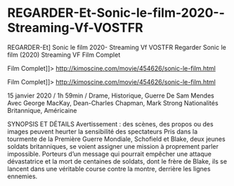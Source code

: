 # REGARDER-Et-Sonic-le-film-2020--Streaming-Vf-VOSTFR
REGARDER-Et] Sonic le film 2020- Streaming Vf  VOSTFR
Regarder Sonic le film (2020) Streaming VF Film Complet

Film Complet]]> http://kimoscine.com/movie/454626/sonic-le-film.html

Film Complet]]> http://kimoscine.com/movie/454626/sonic-le-film.html

15 janvier 2020 / 1h 59min / Drame, Historique, Guerre De Sam Mendes Avec George MacKay, Dean-Charles Chapman, Mark Strong Nationalités Britannique, Américaine

SYNOPSIS ET DÉTAILS Avertissement : des scènes, des propos ou des images peuvent heurter la sensibilité des spectateurs Pris dans la tourmente de la Première Guerre Mondiale, Schofield et Blake, deux jeunes soldats britanniques, se voient assigner une mission à proprement parler impossible. Porteurs d’un message qui pourrait empêcher une attaque dévastatrice et la mort de centaines de soldats, dont le frère de Blake, ils se lancent dans une véritable course contre la montre, derrière les lignes ennemies.
